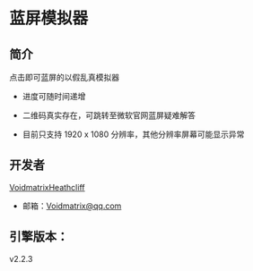 # 蓝屏模拟器

## 简介

点击即可蓝屏的以假乱真模拟器

+ 进度可随时间递增

+ 二维码真实存在，可跳转至微软官网蓝屏疑难解答

+ 目前只支持 1920 x 1080 分辨率，其他分辨率屏幕可能显示异常

## 开发者

[VoidmatrixHeathcliff](https://github.com/VoidmatrixHeathcliff)

+ 邮箱：Voidmatrix@qq.com

## 引擎版本：

v2.2.3